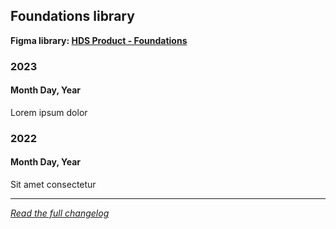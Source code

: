 <!--
 Copyright (c) HashiCorp, Inc.
 SPDX-License-Identifier: MPL-2.0
-->

<!-- THIS IS AN AUTOGENERATED FILE. DO NOT EDIT THIS FILE DIRECTLY. -->

## Foundations library

<p class="doc-whats-new-changelog-figma-library">
  <strong>Figma library: <a href="https://www.figma.com/file/oQsMzMMnynfPWpMEt91OpH/HDS-Product---Foundations?type=design&node-id=4728-1879&mode=design&t=vM0eNG3c9YY5rmmu-0" target="_blank" rel="noopener noreferrer">HDS Product - Foundations</a></strong>
</p>


### 2023

#### Month Day, Year

Lorem ipsum dolor

### 2022

#### Month Day, Year

Sit amet consectetur

---

_[Read the full changelog](https://github.com/hashicorp/design-system/blob/main/packages/components/CHANGELOG-FIGMA-FOUNDATIONS.md)_